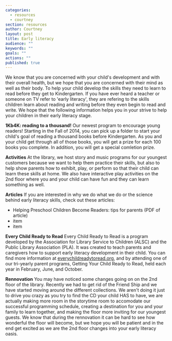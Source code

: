 ```yaml
---
categories: 
  - resources
  - courtney
section: resources
author: Courtney
layout: post
title: Early literacy
audience: ""
keywords: ""
goals: ""
actions: ""
published: true
---
```


We know that you are concerned with your child's development and with their overall health, but we hope that you are concerned with their mind as well as their body.  To help your child develop the skills they need to learn to read before they get to Kindergarten.  If you have ever heard a teacher or someone on TV refer to 'early literacy', they are refering to the skills children learn about reading and writing before they even begin to read and write. We hope that the following information helps you in your strive to help your children in their early literacy stage.

**1Kb4K: reading to a thousand!**
Our newest program to encourage young readers!  Starting in the Fall of 2014, you can pick up a folder to start your child's goal of reading a thousand books before Kindergarten.  As you and your child get through all of those books, you will get a prize for each 100 books you complete.  In addition, you will get a special comletion prize.

**Activities**
At the library, we host story and music programs for our youngest customers because we want to help them practice their skills, but also to help show parents how to exhibit, play, or perform so that their child can learn these skills at home.  We also have interactive play activities on the 2nd floor where you and your child can have fun and they can learn something as well.

**Articles**
If you are interested in why we do what we do or the science behind early literacy skills, check out these articles:

- Helping Preschool Children Become Readers: tips for parents (PDF of article)
- item
- item

**Every Child Ready to Read**
Every Child Ready to Read is a program developed by the Association for Library Service to Children (ALSC) and the Public Library Association (PLA).  It was created to teach parents and caregivers how to support early literacy development in their child.  You can find more information at [everychildreadytoread.org](http://everychildreadytoread.org/), and by attending one of our tri-yearly parent programs, Getting Your Child Ready to Read, held each year in February, June, and October.

**Rennovation**
You may have noticed some changes going on on the 2nd floor of the library.  Recently we had to get rid of the Friend Ship and we have started moving around the different collections.  We aren't doing it just to drive you crazy as you try to find the CD your child HAS to have, we are actually making more room in the storytime room to accomodate our successful programming schedule, creating a destination for you and your family to learn together, and making the floor more inviting for our youngest guests.  We know that during the rennovation it can be hard to see how wonderful the floor will become, but we hope you will be patient and in the end get excited as we are the 2nd floor changes into your early literacy oasis.


